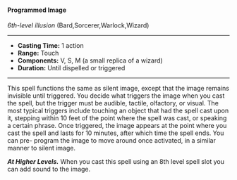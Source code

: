 #### Programmed Image
*6th-level illusion* (Bard,Sorcerer,Warlock,Wizard)
___
- **Casting Time:** 1 action
- **Range:** Touch
- **Components:** V, S, M (a small replica of a wizard)
- **Duration:** Until dispelled or triggered
---
This spell functions the same as silent image, except
that the image remains invisible until triggered. You
decide what triggers the image when you cast the
spell, but the trigger must be audible, tactile,
olfactory, or visual. The most typical triggers
include touching an object that had the spell cast
upon it, stepping within 10 feet of the point where
the spell was cast, or speaking a certain phrase.
Once triggered, the image appears at the point
where you cast the spell and lasts for 10 minutes,
after which time the spell ends. You can pre-
program the image to move around once activated,
in a similar manner to silent image.

***At Higher Levels.***  When you cast this spell using
an 8th level spell slot you can add sound to the
image.
